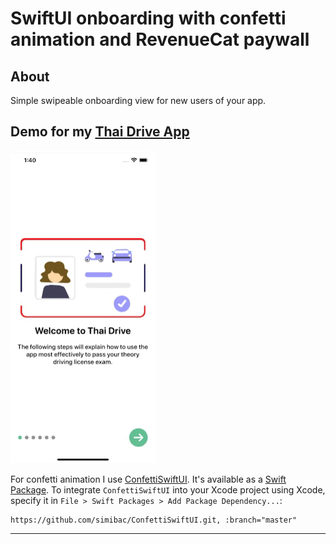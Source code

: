 # SwiftUI onboarding with confetti animation and RevenueCat paywall

## About
Simple swipeable onboarding view for new users of your app.

## Demo for my [Thai Drive App](https://github.com/simibac/ConfettiSwiftUI)
![Image of Yaktocat](./images/Onboarding.GIF)

For confetti animation I use [ConfettiSwiftUI](https://github.com/simibac/ConfettiSwiftUI). It's available as a [Swift Package](https://swift.org/package-manager/). 
To integrate `ConfettiSwiftUI` into your Xcode project using Xcode, specify it in `File > Swift Packages > Add Package Dependency...`:

```ogdl
https://github.com/simibac/ConfettiSwiftUI.git, :branch="master"
```
---



